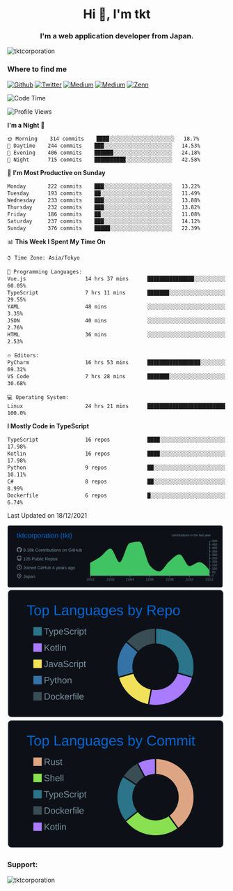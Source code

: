 <h1 align="center">Hi 👋, I'm tkt</h1>
<h3 align="center">I'm a web application developer from Japan.</h3>

<p align="left"> <img src="https://komarev.com/ghpvc/?username=tktcorporation&label=Profile%20views&color=0e75b6&style=flat" alt="tktcorporation" /> </p>

<h3>Where to find me</h3>
<p>
<a href="https://github.com/tktcorporation" target="_blank"><img alt="Github" src="https://img.shields.io/badge/GitHub-%2312100E.svg?&style=for-the-badge&logo=Github&logoColor=white" /></a>
<a href="https://twitter.com/tktcorporation" target="_blank"><img alt="Twitter" src="https://img.shields.io/badge/twitter-%231DA1F2.svg?&style=for-the-badge&logo=twitter&logoColor=white" /></a>
<a href="https://www.linkedin.com/in/tktcorporation" target="_blank"><img alt="Medium" src="https://img.shields.io/badge/linkdin-0a66c2.svg?&style=for-the-badge&logo=linkedin&logoColor=white" /></a>
<a href="https://qiita.com/tktcorporation" target="_blank"><img alt="Medium" src="https://img.shields.io/badge/qiita-55C500.svg?&style=for-the-badge&logo=qiita&logoColor=white" /></a>
<a href="https://zenn.dev/tktcorporation" target="_blank"><img alt="Zenn" src="https://img.shields.io/badge/Zenn-3EA8FF.svg?&style=for-the-badge&logo=Zenn&logoColor=white" /></a>
</p>
  
<!--START_SECTION:waka-->
![Code Time](http://img.shields.io/badge/Code%20Time-60%20hrs%201%20min-blue)

![Profile Views](http://img.shields.io/badge/Profile%20Views-10-blue)

**I'm a Night 🦉** 

```text
🌞 Morning    314 commits    ████░░░░░░░░░░░░░░░░░░░░░   18.7% 
🌆 Daytime    244 commits    ███░░░░░░░░░░░░░░░░░░░░░░   14.53% 
🌃 Evening    406 commits    ██████░░░░░░░░░░░░░░░░░░░   24.18% 
🌙 Night      715 commits    ██████████░░░░░░░░░░░░░░░   42.58%

```
📅 **I'm Most Productive on Sunday** 

```text
Monday       222 commits    ███░░░░░░░░░░░░░░░░░░░░░░   13.22% 
Tuesday      193 commits    ██░░░░░░░░░░░░░░░░░░░░░░░   11.49% 
Wednesday    233 commits    ███░░░░░░░░░░░░░░░░░░░░░░   13.88% 
Thursday     232 commits    ███░░░░░░░░░░░░░░░░░░░░░░   13.82% 
Friday       186 commits    ██░░░░░░░░░░░░░░░░░░░░░░░   11.08% 
Saturday     237 commits    ███░░░░░░░░░░░░░░░░░░░░░░   14.12% 
Sunday       376 commits    █████░░░░░░░░░░░░░░░░░░░░   22.39%

```


📊 **This Week I Spent My Time On** 

```text
⌚︎ Time Zone: Asia/Tokyo

💬 Programming Languages: 
Vue.js                   14 hrs 37 mins      ███████████████░░░░░░░░░░   60.05% 
TypeScript               7 hrs 11 mins       ███████░░░░░░░░░░░░░░░░░░   29.55% 
YAML                     48 mins             ░░░░░░░░░░░░░░░░░░░░░░░░░   3.35% 
JSON                     40 mins             ░░░░░░░░░░░░░░░░░░░░░░░░░   2.76% 
HTML                     36 mins             ░░░░░░░░░░░░░░░░░░░░░░░░░   2.53%

🔥 Editors: 
PyCharm                  16 hrs 53 mins      █████████████████░░░░░░░░   69.32% 
VS Code                  7 hrs 28 mins       ███████░░░░░░░░░░░░░░░░░░   30.68%

💻 Operating System: 
Linux                    24 hrs 21 mins      █████████████████████████   100.0%

```

**I Mostly Code in TypeScript** 

```text
TypeScript               16 repos            ████░░░░░░░░░░░░░░░░░░░░░   17.98% 
Kotlin                   16 repos            ████░░░░░░░░░░░░░░░░░░░░░   17.98% 
Python                   9 repos             ██░░░░░░░░░░░░░░░░░░░░░░░   10.11% 
C#                       8 repos             ██░░░░░░░░░░░░░░░░░░░░░░░   8.99% 
Dockerfile               6 repos             █░░░░░░░░░░░░░░░░░░░░░░░░   6.74%

```



 Last Updated on 18/12/2021
<!--END_SECTION:waka-->

[![](https://raw.githubusercontent.com/tktcorporation/tktcorporation/master/profile-summary-card-output/github_dark/0-profile-details.svg)](https://github.com/vn7n24fzkq/github-profile-summary-cards)
[![](https://raw.githubusercontent.com/tktcorporation/tktcorporation/master/profile-summary-card-output/github_dark/1-repos-per-language.svg)](https://github.com/vn7n24fzkq/github-profile-summary-cards) [![](https://raw.githubusercontent.com/tktcorporation/tktcorporation/master/profile-summary-card-output/github_dark/2-most-commit-language.svg)](https://github.com/vn7n24fzkq/github-profile-summary-cards)

<h3 align="left">Support:</h3>
<p><a href="https://www.buymeacoffee.com/tktcorporation"> <img align="left" src="https://cdn.buymeacoffee.com/buttons/v2/default-yellow.png" height="50" width="210" alt="tktcorporation" /></a></p><br><br>
